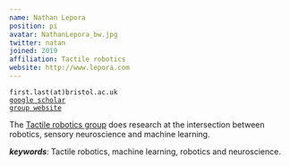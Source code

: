 ```yaml
---
name: Nathan Lepora
position: pi
avatar: NathanLepora_bw.jpg
twitter: natan
joined: 2019
affiliation: Tactile robotics
website: http://www.lepora.com
---
```


<!--- _Reader in Robotics, Dept of Enginering Mathematics, SCEEM, Faculty of Engineering, University of Bristol_<br>-->

<i class="fa fa-envelope-o"></i> `first.last(at)bristol.ac.uk`<br>
<i class="fa fa-book"></i> <a href="https://scholar.google.co.uk/citations?user=wXBaj7MAAAAJ&hl=en">`google scholar`</a><br>
<i class="fa fa-link"></i> <a href="{{page.website}}">`group website`</a>

<!--**Office**<br>
Merchant Venturers Building<br>
Woodland Road<br>
Bristol, BS8 1UB, England, United Kingdom<br>-->

The [Tactile robotics group](http://www.lepora.com) does research at the intersection between robotics, sensory neuroscience and machine learning.

***keywords***: Tactile robotics, machine learning, robotics and neuroscience.